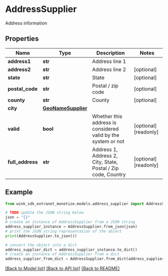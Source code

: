# AddressSupplier

Address information

## Properties

Name | Type | Description | Notes
------------ | ------------- | ------------- | -------------
**address1** | **str** | Address line 1 | 
**address2** | **str** | Address line 2 | [optional] 
**state** | **str** | State | [optional] 
**postal_code** | **str** | Postal / zip code | [optional] 
**county** | **str** | County | [optional] 
**city** | [**GeoNameSupplier**](GeoNameSupplier.md) |  | 
**valid** | **bool** | Whether this address is considered valid by the system or not | [optional] [readonly] 
**full_address** | **str** | Address 1, Address 2, City, State, Postal / Zip code, Country | [optional] [readonly] 

## Example

```python
from wink_sdk_extranet_monetize.models.address_supplier import AddressSupplier

# TODO update the JSON string below
json = "{}"
# create an instance of AddressSupplier from a JSON string
address_supplier_instance = AddressSupplier.from_json(json)
# print the JSON string representation of the object
print(AddressSupplier.to_json())

# convert the object into a dict
address_supplier_dict = address_supplier_instance.to_dict()
# create an instance of AddressSupplier from a dict
address_supplier_from_dict = AddressSupplier.from_dict(address_supplier_dict)
```
[[Back to Model list]](../README.md#documentation-for-models) [[Back to API list]](../README.md#documentation-for-api-endpoints) [[Back to README]](../README.md)


